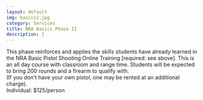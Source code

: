 ```yaml
---
layout: default
img: basics2.jpg
category: Services
title: NRA Basics Phase II
description: |
---
```

This phase reinforces and applies the skills students have already learned in the NRA Basic Pistol Shooting Online Training [required: see above]. This is an all day course with classroom and range time. Students will be expected to bring 200 rounds and a firearm to qualify with.    
(If you don't have your own pistol, one may be rented at an additional charge).   
Individual: $125/person